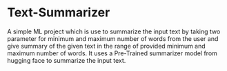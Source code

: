 # Text-Summarizer
A simple ML project which is use to summarize the input text by taking two parameter for minimum and maximum number of words from the user and give summary of the given text in the range of provided minimum and maximum number of words. It uses a Pre-Trained summarizer model from hugging face to summarize the input text.
